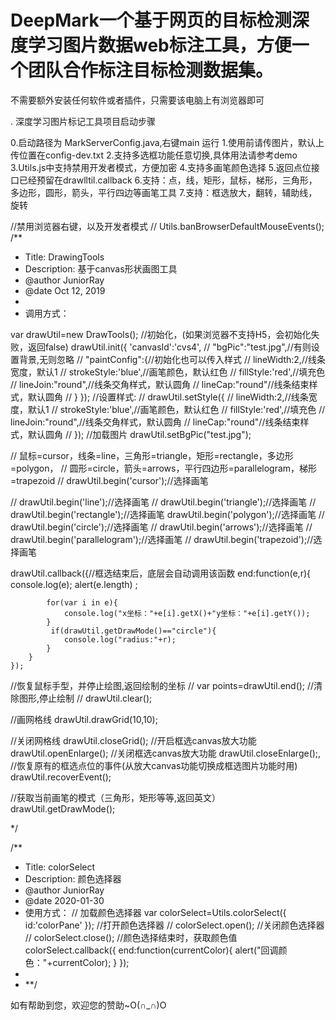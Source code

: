 ﻿# DeepMark一个基于网页的目标检测深度学习图片数据web标注工具，方便一个团队合作标注目标检测数据集。
不需要额外安装任何软件或者插件，只需要该电脑上有浏览器即可

.
深度学习图片标记工具项目启动步骤

0.启动路径为 MarkServerConfig.java,右键main 运行
1.使用前请传图片，默认上传位置在config-dev.txt
2.支持多选框功能任意切换,具体用法请参考demo
3.Utils.js中支持禁用开发者模式，方便加密
4.支持多画笔颜色选择
5.返回点位接口已经预留在drawlltil.callback
6.支持：点，线，矩形，鼠标，梯形，三角形，多边形，圆形，箭头，平行四边等画笔工具
7.支持：框选放大，翻转，辅助线，旋转


//禁用浏览器右键，以及开发者模式
// Utils.banBrowserDefaultMouseEvents();
/**
 * Title: DrawingTools
 * Description: 基于canvas形状画图工具
 * @author JuniorRay
 * @date Oct 12, 2019
 *
 * 调用方式：

 var drawUtil=new DrawTools();
 //初始化，(如果浏览器不支持H5，会初始化失败，返回false)
 drawUtil.init({
        'canvasId':'cvs4',
        // "bgPic":"test.jpg",//有则设置背景,无则忽略
        // "paintConfig":{//初始化也可以传入样式
        //     lineWidth:2,//线条宽度，默认1
        //     strokeStyle:'blue',//画笔颜色，默认红色
        //     fillStyle:'red',//填充色
        //     lineJoin:"round",//线条交角样式，默认圆角
        //     lineCap:"round"//线条结束样式，默认圆角
        // }
    });
 //设置样式:
 // drawUtil.setStyle({
    //     lineWidth:2,//线条宽度，默认1
    //     strokeStyle:'blue',//画笔颜色，默认红色
    //     fillStyle:'red',//填充色
    //     lineJoin:"round",//线条交角样式，默认圆角
    //     lineCap:"round"//线条结束样式，默认圆角
    // });
 //加载图片
 drawUtil.setBgPic("test.jpg");

 // 鼠标=cursor，线条=line，三角形=triangle，矩形=rectangle，多边形=polygon，
 // 圆形=circle，箭头=arrows，平行四边形=parallelogram，梯形=trapezoid
 // drawUtil.begin('cursor');//选择画笔

 // drawUtil.begin('line');//选择画笔
 // drawUtil.begin('triangle');//选择画笔
 // drawUtil.begin('rectangle');//选择画笔
 drawUtil.begin('polygon');//选择画笔
 // drawUtil.begin('circle');//选择画笔
 // drawUtil.begin('arrows');//选择画笔
 // drawUtil.begin('parallelogram');//选择画笔
 // drawUtil.begin('trapezoid');//选择画笔

 drawUtil.callback({//框选结束后，底层会自动调用该函数
        end:function(e,r){
            console.log(e);
           alert(e.length) ;

            for(var i in e){
                console.log("x坐标："+e[i].getX()+"y坐标："+e[i].getY());
            }
             if(drawUtil.getDrawMode()=="circle"){
                console.log("radius:"+r);
            }
        }
    });
 //恢复鼠标手型，并停止绘图,返回绘制的坐标
 //  var points=drawUtil.end();
 //清除图形,停止绘制
 //  drawUtil.clear();

 //画网格线
 drawUtil.drawGrid(10,10);

 //关闭网格线
 drawUtil.closeGrid();
 //开启框选canvas放大功能
 drawUtil.openEnlarge();
 //关闭框选canvas放大功能
 drawUtil.closeEnlarge();,
 //恢复原有的框选点位的事件(从放大canvas功能切换成框选图片功能时用)
 drawUtil.recoverEvent();

 //获取当前画笔的模式（三角形，矩形等等,返回英文）
 drawUtil.getDrawMode();

 */

/**
 * Title: colorSelect
 * Description: 颜色选择器
 * @author JuniorRay
 * @date  2020-01-30
 * 使用方式：
 // 加载颜色选择器
 var colorSelect=Utils.colorSelect({
            id:'colorPane'
        });
 //打开颜色选择器
 // colorSelect.open();
 //关闭颜色选择器
 // colorSelect.close();
 //颜色选择结束时，获取颜色值
 colorSelect.callback({
      end:function(currentColor){
                alert("回调颜色："+currentColor);
      }
  });
 *
 * **/






如有帮助到您，欢迎您的赞助~O(∩_∩)O